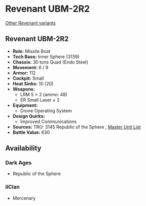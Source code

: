 # Revenant UBM-2R2 

[Other Revenant variants](../revenant.md) 

## Revenant UBM-2R2 

- **Role:** Missile Boat 
- **Tech Base:** Inner Sphere (3139) 
- **Chassis:** 30 tons Quad (Endo Steel) 
- **Movement:** 6 / 9 
- **Armor:** 112 
- **Cockpit:** Small 
- **Heat Sinks:** 10 (20) 
- **Weapons:** 
  - LRM 5 × 2 (ammo: 48) 
  - ER Small Laser × 2 
- **Equipment:** 
  - Drone Operating System 
- **Design Quirks:** 
  - Improved Communications 
- **Sources:** TRO: 3145 Republic of the Sphere , [Master Unit List](http://masterunitlist.info/Unit/Details/6714) 
- **Battle Value:** 630 

## Availability 

### Dark Ages 

- Republic of the Sphere 

### ilClan 

- Mercenary 

